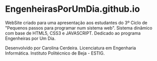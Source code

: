 # EngenheirasPorUmDia.github.io

WebSite criado para uma apresentação aos estudantes do 3º Ciclo de "Pequenos passos para programar num sistema web". Sistema dinâmico com base de HTML5, CSS3 e JAVASCRIPT.
Dedicado ao programa Engenheiras por Um Dia.

Desenvolvido por Carolina Cerdeira.
Licenciatura em Engenharia Informática.
Instituto Politécnico de Beja - ESTIG.
